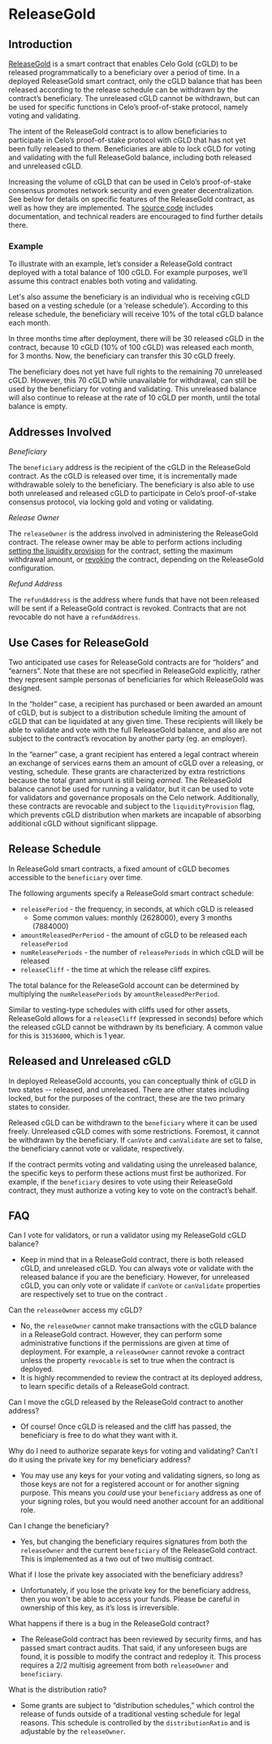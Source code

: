 # ReleaseGold

## Introduction

[ReleaseGold](https://github.com/celo-org/celo-monorepo/blob/master/packages/protocol/contracts/governance/ReleaseGold.sol) is a smart contract that enables Celo Gold (cGLD) to be released programmatically to a beneficiary over a period of time. In a deployed ReleaseGold smart contract, only the cGLD balance that has been released according to the release schedule can be withdrawn by the contract’s beneficiary. The unreleased cGLD cannot be withdrawn, but can be used for specific functions in Celo’s proof-of-stake protocol, namely voting and validating.

The intent of the ReleaseGold contract is to allow beneficiaries to participate in Celo’s proof-of-stake protocol with cGLD that has not yet been fully released to them. Beneficiaries are able to lock cGLD for voting and validating with the full ReleaseGold balance, including both released and unreleased cGLD.

Increasing the volume of cGLD that can be used in Celo’s proof-of-stake consensus promotes network security and even greater decentralization. See below for details on specific features of the ReleaseGold contract, as well as how they are implemented. The [source code](https://github.com/celo-org/celo-monorepo/blob/master/packages/protocol/contracts/governance/ReleaseGold.sol) includes documentation, and technical readers are encouraged to find further details there.

### Example

To illustrate with an example, let’s consider a ReleaseGold contract deployed with a total balance of 100 cGLD. For example purposes, we’ll assume this contract enables both voting and validating.

Let's also assume the beneficiary is an individual who is receiving cGLD based on a vesting schedule (or a ‘release schedule’). According to this release schedule, the beneficiary will receive 10% of the total cGLD balance each month.

In three months time after deployment, there will be 30 released cGLD in the contract, because 10 cGLD (10% of 100 cGLD) was released each month, for 3 months. Now, the beneficiary can transfer this 30 cGLD freely.

The beneficiary does not yet have full rights to the remaining 70 unreleased cGLD. However, this 70 cGLD while unavailable for withdrawal, can still be used by the beneficiary for voting and validating. This unreleased balance will also continue to release at the rate of 10 cGLD per month, until the total balance is empty.

## Addresses Involved

*Beneficiary*

The `beneficiary` address is the recipient of the cGLD in the ReleaseGold contract. As the cGLD is released over time, it is incrementally made withdrawable solely to the beneficiary. The beneficiary is also able to use both unreleased and released cGLD to participate in Celo’s proof-of-stake consensus protocol, via locking gold and voting or validating.

*Release Owner*

The `releaseOwner` is the address involved in administering the ReleaseGold contract. The release owner may be able to perform actions including [setting the liquidity provision](https://github.com/celo-org/celo-monorepo/blob/master/packages/protocol/contracts/governance/ReleaseGold.sol#L268) for the contract, setting the maximum withdrawal amount, or [revoking](https://github.com/celo-org/celo-monorepo/blob/master/packages/protocol/contracts/governance/ReleaseGold.sol#L362) the contract, depending on the ReleaseGold configuration.

*Refund Address*

The `refundAddress` is the address where funds that have not been released will be sent if a ReleaseGold contract is revoked. Contracts that are not revocable do not have a `refundAddress`.

## Use Cases for ReleaseGold

Two anticipated use cases for ReleaseGold contracts are for “holders” and “earners”. Note that these are not specified in ReleaseGold explicitly, rather they represent sample personas of beneficiaries for which ReleaseGold was designed.

In the “holder” case, a recipient has purchased or been awarded an amount of cGLD, but is subject to a distribution schedule limiting the amount of cGLD that can be liquidated at any given time. These recipients will likely be able to validate and vote with the full ReleaseGold balance, and also are not subject to the contract’s revocation by another party (eg. an employer).

In the “earner” case, a grant recipient has entered a legal contract wherein an exchange of services earns them an amount of cGLD over a releasing, or vesting, schedule. These grants are characterized by extra restrictions because the total grant amount is still being *earned*. The ReleaseGold balance cannot be used for running a validator, but it can be used to vote for validators and governance proposals on the Celo network. Additionally, these contracts are revocable and subject to the `liquidityProvision` flag, which prevents cGLD distribution when markets are incapable of absorbing additional cGLD without significant slippage.

## Release Schedule

In ReleaseGold smart contracts, a fixed amount of cGLD becomes accessible to the `beneficiary` over time.

The following arguments specify a ReleaseGold smart contract schedule:

- `releasePeriod` - the frequency, in seconds, at which cGLD is released
    - Some common values: monthly (2628000), every 3 months (7884000)
- `amountReleasedPerPeriod` - the amount of cGLD to be released each `releasePeriod`
- `numReleasePeriods` - the number of `releasePeriods` in which cGLD will be released
- `releaseCliff` - the time at which the release cliff expires.

The total balance for the ReleaseGold account can be determined by multiplying the `numReleasePeriods` by `amountReleasedPerPeriod`.

Similar to vesting-type schedules with cliffs used for other assets, ReleaseGold allows for a `releaseCliff` (expressed in seconds) before which the released cGLD cannot be withdrawn by its beneficiary. A common value for this is `31536000`, which is 1 year.

## Released and Unreleased cGLD

In deployed ReleaseGold accounts, you can conceptually think of cGLD in two states -- released, and unreleased. There are other states including locked, but for the purposes of the contract, these are the two primary states to consider.

Released cGLD can be withdrawn to the `beneficiary` where it can be used freely. Unreleased cGLD comes with some restrictions. Foremost, it cannot be withdrawn by the beneficiary. If `canVote` and `canValidate` are set to false, the beneficiary cannot vote or validate, respectively.

If the contract permits voting and validating using the unreleased balance, the specific keys to perform these actions must first be authorized. For example, if the `beneficiary` desires to vote using their ReleaseGold contract, they must authorize a voting key to vote on the contract’s behalf.

## FAQ

Can I vote for validators, or run a validator using my ReleaseGold cGLD balance?

- Keep in mind that in a ReleaseGold contract, there is both released cGLD, and unreleased cGLD. You can always vote or validate with the released balance if you are the beneficiary. However, for unreleased cGLD, you can only vote or validate if `canVote` or `canValidate` properties are respectively set to true on the contract .

Can the `releaseOwner` access my cGLD?

- No, the `releaseOwner` cannot make transactions with the cGLD balance in a ReleaseGold contract. However, they can perform some administrative functions if the permissions are given at time of deployment. For example, a `releaseOwner` cannot revoke a contract unless the property `revocable` is set to true when the contract is deployed.
- It is highly recommended to review the contract at its deployed address, to learn specific details of a ReleaseGold contract.

Can I move the cGLD released by the ReleaseGold contract to another address?

- Of course! Once cGLD is released and the cliff has passed, the beneficiary is free to do what they want with it.

Why do I need to authorize separate keys for voting and validating? Can’t I do it using the private key for my beneficiary address?

- You may use any keys for your voting and validating signers, so long as those keys are not for a registered account or for another signing purpose. This means you *could* use your `beneficiary` address as one of your signing roles, but you would need another account for an additional role.

Can I change the beneficiary?

- Yes, but changing the beneficiary requires signatures from both the `releaseOwner` and the current `beneficiary` of the ReleaseGold contract. This is implemented as a two out of two multisig contract.

What if I lose the private key associated with the beneficiary address?

- Unfortunately, if you lose the private key for the beneficiary address, then you won't be able to access your funds. Please be careful in ownership of this key, as it’s loss is irreversible.

What happens if there is a bug in the ReleaseGold contract?

- The ReleaseGold contract has been reviewed by security firms, and has passed smart contract audits. That said, if any unforeseen bugs are found, it is possible to modify the contract and redeploy it. This process requires a 2/2 multisig agreement from both `releaseOwner` and `beneficiary`.

What is the distribution ratio?

- Some grants are subject to “distribution schedules,” which control the release of funds outside of a traditional vesting schedule for legal reasons. This schedule is controlled by the `distributionRatio` and is adjustable by the `releaseOwner`.
